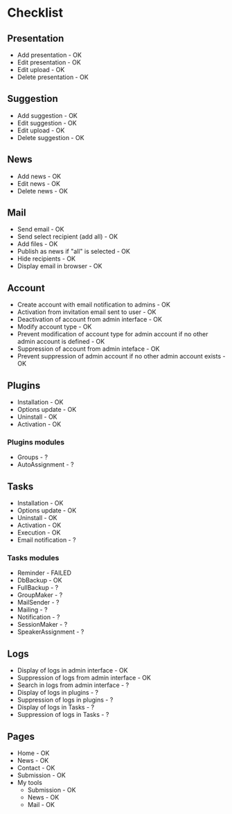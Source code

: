 # Checklist

## Presentation

* Add presentation - OK
* Edit presentation - OK
* Edit upload - OK
* Delete presentation - OK

## Suggestion

* Add suggestion - OK
* Edit suggestion - OK
* Edit upload - OK
* Delete suggestion - OK

## News

* Add news - OK
* Edit news - OK
* Delete news - OK

## Mail

* Send email - OK
* Send select recipient (add all) - OK
* Add files - OK
* Publish as news if "all" is selected - OK
* Hide recipients - OK
* Display email in browser - OK

## Account

* Create account with email notification to admins - OK
* Activation from invitation email sent to user - OK
* Deactivation of account from admin interface - OK
* Modify account type - OK
* Prevent modification of account type for admin account if no other admin account is defined - OK
* Suppression of account from admin inteface - OK
* Prevent suppression of admin account if no other admin account exists - OK

## Plugins

* Installation - OK
* Options update - OK
* Uninstall - OK
* Activation - OK

### Plugins modules

* Groups - ?
* AutoAssignment - ?

## Tasks

* Installation - OK
* Options update - OK
* Uninstall - OK
* Activation - OK
* Execution - OK
* Email notification - ?

### Tasks modules

* Reminder - FAILED
* DbBackup - OK
* FullBackup - ?
* GroupMaker - ?
* MailSender - ?
* Mailing - ?
* Notification - ?
* SessionMaker - ?
* SpeakerAssignment - ?

## Logs

* Display of logs in admin interface - OK
* Suppression of logs from admin interface - OK
* Search in logs from admin interface - ?
* Display of logs in plugins - ?
* Suppression of logs in plugins - ?
* Display of logs in Tasks - ?
* Suppression of logs in Tasks - ?

## Pages

* Home - OK
* News - OK
* Contact - OK
* Submission - OK
* My tools
  * Submission - OK
  * News - OK
  * Mail - OK
